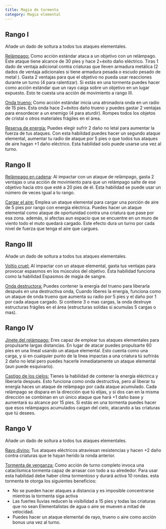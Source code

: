 ```yaml
---
title: Magia de tormenta
category: Magia elemental
---
```


## Rango I 

Añade un dado de soltura a todos tus ataques elementales.

<u>Relámpago:</u> Como acción estándar ataca a un objetivo con un relámpago. Este ataque tiene alcance de 30 pies y hace 2+éxito daño eléctrico. Tiras 1 dado de ventaja adicional contra criaturas que lleven armadura metálica (2 dados de ventaja adicionales si tiene armadura pesada o escudo pesado de metal ). Gasta 2 ventajas para que el objetivo no pueda usar reacciones durante un turno (4 para ralentizar). Si estás en una tormenta puedes hacer como acción estándar que un rayo caiga sobre un objetivo en un lugar expuesto. Esto te cuesta una acción de movimiento a rango III.

<u>Onda trueno:</u> Como acción estándar inicia una atronadora onda en un radio de 15 pies. Esta onda hace 2+éxitos daño trueno y puedes gastar 2 ventajas para ensordecer a un enemigo (4 para aturdir). Rompes todos los objetos de cristal o otros materiales frágiles en el área.

<u>Reserva de energía:</u> Puedes elegir sufrir 2 daño no letal para aumentar la fuerza de tus ataques. Con esta habilidad puedes hacer un segundo ataque elemental, aumentar tu radio de ataque por 5 pies o que todos tus ataques de aire hagan +1 daño eléctrico. Esta habilidad solo puede usarse una vez al turno.

## Rango II

<u>Relámpago en cadena</u>: Al impactar con un ataque de relámpago, gasta 2 ventajas o una acción de movimiento para que un relámpago salte de ese objetivo hacia otro que esté a 20 pies de él. Esta habilidad se puede usar un número de veces igual a tu rango.

<u>Cargar el aire:</u> Emplea un ataque elemental para cargar una porción de aire de 5 pies por rango con energía eléctrica. Puedes hacer un ataque elemental como ataque de oportunidad contra una criatura que pase por esa zona. además, si afectas aun espacio que se encuentre en un muro de viento todo el muto quedará cargado. Este efecto dura un turno por cada nivel de fuerza que tenga el aire que cargues.

## Rango III

Añade un dado de soltura a todos tus ataques elementales.

<u>Voltio cruel:</u> Al impactar con un ataque elemental, gasta tus ventajas para provocar espasmos en los músculos del objetivo. Esta habilidad funciona como la habilidad Espasmos de magia de sangre.

<u>Onda destructora:</u> Puedes contener la energía del trueno para liberarla después en una destructiva onda, Cuando liberes la energía, funciona como un ataque de onda trueno que aumenta su radio por 5 pies y el daño por 1 por cada ataque cargado. Si contiene 3 o mas cargas, la onda destruye estructuras frágiles en el área (estructuras solidas si acumulas 5 cargas o mas).

## Rango IV

<u>Jinete del relámpago:</u> Eres capaz de emplear tus ataques elementales para propulsarte largas distancias. En lugar de atacar puedes propulsarte 60 pies en una lineal usando un ataque elemental. Esto cuenta como una carga, y si en cualquier punto de la línea impactas a una criatura tú sufrirás 2 daño no letal pero puedes hacerle inmediatamente un ataque elemental (aun puede esquivarlo).

<u>Castigo de los cielos:</u> Tienes la habilidad de contener la energía eléctrica y liberarla después. Esto funciona como onda destructiva, pero al liberar tu energía haces un ataque de relámpago por cada ataque acumulado. Cada relámpago se dispara en la dirección que tú elijas, y si dos can en la misma dirección se combinan en un único ataque que hará +1 daño base y aumentará su alcance por 15 pies. Si estás en una tormenta puedes hacer que esos relámpagos acumulados caigan del cielo, atacando a las criaturas que tú desees.

## Rango V 

Añade un dado de soltura a todos tus ataques elementales.

<u>Rayo divino:</u> Tus ataques eléctricos atraviesan resistencias y hacen +2 daño contra criaturas que te hayan herido la ronda anterior.

<u>Tormenta de venganza:</u> Como acción de turno completo invoca una cataclísmica tormenta capaz de arrasar con todo a su alrededor. Para usar esta habilidad debe haber clima tormentoso y durará activa 10 rondas. esta tormenta te otorga los siguientes beneficios:

-  No se pueden hacer ataques a distancia y es imposible concentrarse mientras la tormenta siga activa
-  Las fuertes lluvias reducen la visibilidad a 15 pies y todas las criaturas que no sean Elementalistas de agua o aire se mueven a mitad de velocidad.
- Puedes hacer un ataque elemental de rayo, trueno o aire como acción bonus una vez al turno.


